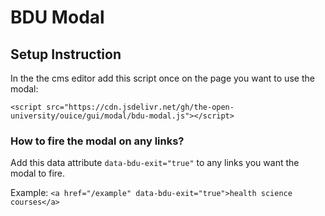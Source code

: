 # BDU Modal

## Setup Instruction

In the the cms editor add this script once on the page you want to use the modal:

`<script src="https://cdn.jsdelivr.net/gh/the-open-university/ouice/gui/modal/bdu-modal.js"></script>`

### How to fire the modal on any links?

Add this data attribute `data-bdu-exit="true"` to any links you want the modal to fire.

Example: `<a href="/example" data-bdu-exit="true">health science courses</a>`

